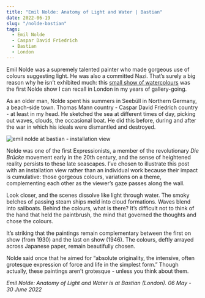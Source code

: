 ```yaml
---
title: "Emil Nolde: Anatomy of Light and Water | Bastian"
date: 2022-06-19
slug: "/nolde-bastian"
tags:
  - Emil Nolde
  - Caspar David Friedrich
  - Bastian
  - London
---
```


Emil Nolde was a supremely talented painter who made gorgeous use of colours suggesting light. He was also a committed Nazi. That’s surely a big reason why he isn’t exhibited much: this [small show of watercolours](https://www.bastian-gallery.com/en/exhibitions/emil-nolde-anatomy-of-light-and-water/) was the first Nolde show I can recall in London in my years of gallery-going.

As an older man, Nolde spent his summers in Seebüll in Northern Germany, a beach-side town. Thomas Mann country - Caspar David Friedrich country - at least in my head. He sketched the sea at different times of day, picking out waves, clouds, the occasional boat. He did this before, during and after the war in which his ideals were dismantled and destroyed.

![emil nolde at bastian - installation view](/nolde-bastian-1.jpeg)

Nolde was one of the first Expressionists, a member of the revolutionary *Die Brücke* movement early in the 20th century, and the sense of heightened reality persists to these late seascapes. I’ve chosen to illustrate this post with an installation view rather than an individual work because their impact is cumulative: those gorgeous colours, variations on a theme, complementing each other as the viewer’s gaze passes along the wall.

Look closer, and the scenes dissolve like light through water. The smoky belches of passing steam ships meld into cloud formations. Waves blend into sailboats. Behind the colours, what is there? It’s difficult not to think of the hand that held the paintbrush, the mind that governed the thoughts and chose the colours.

It’s striking that the paintings remain complementary between the first on show (from 1930) and the last on show (1946). The colours, deftly arrayed across Japanese paper, remain beautifully chosen.

Nolde said once that he aimed for “absolute originality, the intensive, often grotesque expression of force and life in the simplest form.” Though actually, these paintings aren’t grotesque - unless you think about them.

*Emil Nolde: Anatomy of Light and Water is at Bastian (London). 06 May - 30 June 2022*
